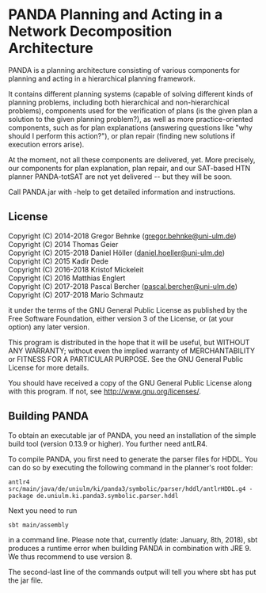 # PANDA Planning and Acting in a Network Decomposition Architecture

PANDA is a planning architecture consisting of various components for planning
and acting in a hierarchical planning framework.

It contains different planning systems (capable of solving different kinds of 
planning problems, including both hierarchical and non-hierarchical problems),
components used for the verification of plans (is the given plan a solution to
the given planning problem?), as well as more practice-oriented components, such
as for plan explanations (answering questions like "why should I perform this action?"),
or plan repair (finding new solutions if execution errors arise).

At the moment, not all these components are delivered, yet. More precisely, our 
components for plan explanation, plan repair, and our SAT-based HTN planner PANDA-totSAT
are not yet delivered -- but they will be soon.

Call PANDA.jar with -help to get detailed information and instructions.


## License

Copyright (C) 2014-2018 Gregor Behnke (gregor.behnke@uni-ulm.de)  
Copyright (C) 2014 Thomas Geier  
Copyright (C) 2015-2018 Daniel Höller (daniel.hoeller@uni-ulm.de)  
Copyright (C) 2015 Kadir Dede  
Copyright (C) 2016-2018 Kristof Mickeleit  
Copyright (C) 2016 Matthias Englert  
Copyright (C) 2017-2018 Pascal Bercher (pascal.bercher@uni-ulm.de)
Copyright (C) 2017-2018 Mario Schmautz


it under the terms of the GNU General Public License as published by
the Free Software Foundation, either version 3 of the License, or
(at your option) any later version.

This program is distributed in the hope that it will be useful,
but WITHOUT ANY WARRANTY; without even the implied warranty of
MERCHANTABILITY or FITNESS FOR A PARTICULAR PURPOSE.  See the
GNU General Public License for more details.


You should have received a copy of the GNU General Public License
along with this program. If not, see <http://www.gnu.org/licenses/>.


## Building PANDA

To obtain an executable jar of PANDA, you need an installation of the 
simple build tool (version 0.13.9 or higher). You further need antLR4.

To compile PANDA, you first need to generate the parser files for HDDL.
You can do so by executing the following command in the planner's root folder:

    antlr4 src/main/java/de/uniulm/ki/panda3/symbolic/parser/hddl/antlrHDDL.g4 -package de.uniulm.ki.panda3.symbolic.parser.hddl

Next you need to run

    sbt main/assembly

in a command line. Please note that, currently (date: January, 8th, 2018),
sbt produces a runtime error when building PANDA in combination with JRE 9.
We thus recommend to use version 8.

The second-last line of the commands output will tell you where sbt has put the jar file.
